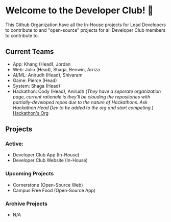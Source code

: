 # Welcome to the Developer Club! 🙌
This Github Organization have all the In-House projects for Lead Developers to contribute to and "open-source" projects for all Developer Club members to contribute to.

## Current Teams
- App: Khang (Head), Jordan
- Web: Julio (Head), Shaga, Benwin, Arriza
- AI/ML: Anirudh (Head), Shivaram
- Game: Pierce (Head)
- System: Shaga (Head)
- Hackathon: Cody (Head), Anirudh (*They have a seperate organization page, current rationale is they'll be clouding the repositories with partially-developed repos due to the nature of Hackathons. Ask Hackathon Head Dev to be added to the org and start competing.*)
[Hackathon's Org](https://github.com/Hackathon-Team-WMU) 

## Projects
### Active:
- Developer Club App (In-House)
- Developer Club Website (In-House)
### Upcoming Projects
- Cornerstone (Open-Source Web)
- Campus Free Food (Open-Source App)
### Archive Projects
- N/A
